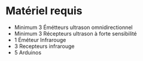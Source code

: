 # Matériel requis

* Minimum 3 Émétteurs ultrason omnidirectionnel
* Minimum 3 Récepteurs ultrason à forte sensibilité
* 1 Éméteur Infrarouge
* 3 Recepteurs infrarouge
* 5 Arduinos
